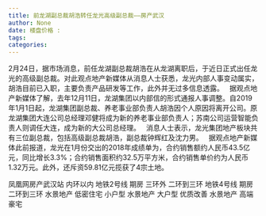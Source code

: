 ```yaml
---
title: 前龙湖副总裁胡浩转任龙光高级副总裁——房产武汉
author: None
date: 楼盘价格 : 
tags: 
categories: 
---
```

                        
<!-- more -->
2月24日，据市场消息，前任龙湖副总裁胡浩在从龙湖离职后，于近日正式出任龙光的高级副总裁。对此观点地产新媒体从消息人士获悉，龙光内部人事变动属实，胡浩目前已入职，主要负责产品研发等工作，此外并无过多信息透露。  
据观点地产新媒体了解，去年12月11日，龙湖集团以内部信的形式通报人事调整。自2019年1月1日起，龙湖集团副总裁、养老事业部负责人胡浩因个人原因将离开公司。原龙湖集团大连公司总经理邓健将成为新的养老事业部负责人；苏南公司运营智能负责人则调任大连，成为新的大公司总经理。  
消息人士表示，龙光集团地产板块共有三位副总裁，包括高级副总裁胡浩，副总裁钟辉红及沈力男。  
据观点地产新媒体此前报道，龙光在1月份交出的2018年成绩单为，合约销售额约人民币43.5亿元，同比增长3.3%；合约销售面积约32.5万平方米，合约销售单价约为人民币1.32万元。此外，还斥资59.81亿元揽获了4宗土地。
                        
                        
                        
                        
                                        
                    
                    
                
                    
                    
                    
                
                    
                
凤凰网房产武汉站
内环以内 地铁2号线
期房 三环外
二环到三环 地铁4号线
期房 二环到三环
水景地产 低密住宅
小户型 水景地产
大户型 优质改善
水景地产 高端豪宅
	                        
	                    
	                        
	                    
